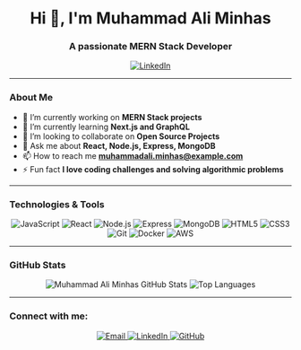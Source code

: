 <h1 align="center">Hi 👋, I'm Muhammad Ali Minhas</h1>
<h3 align="center">A passionate MERN Stack Developer</h3>

<p align="center">
  <a href="https://www.linkedin.com/in/muhammad-ali-minhas-53481230b/">
    <img src="https://img.shields.io/badge/-LinkedIn-%230077B5?style=for-the-badge&logo=linkedin&logoColor=white" alt="LinkedIn">
  </a>
</p>

---

### About Me

- 🔭 I’m currently working on **MERN Stack projects**
- 🌱 I’m currently learning **Next.js and GraphQL**
- 👯 I’m looking to collaborate on **Open Source Projects**
- 💬 Ask me about **React, Node.js, Express, MongoDB**
- 📫 How to reach me **muhammadali.minhas@example.com**
- ⚡ Fun fact **I love coding challenges and solving algorithmic problems**

---

### Technologies & Tools

<p align="center">
  <img src="https://img.shields.io/badge/JavaScript-F7DF1E?style=for-the-badge&logo=javascript&logoColor=black" alt="JavaScript">
  <img src="https://img.shields.io/badge/React-61DAFB?style=for-the-badge&logo=react&logoColor=black" alt="React">
  <img src="https://img.shields.io/badge/Node.js-339933?style=for-the-badge&logo=node-dot-js&logoColor=white" alt="Node.js">
  <img src="https://img.shields.io/badge/Express-000000?style=for-the-badge&logo=express&logoColor=white" alt="Express">
  <img src="https://img.shields.io/badge/MongoDB-47A248?style=for-the-badge&logo=mongodb&logoColor=white" alt="MongoDB">
  <img src="https://img.shields.io/badge/HTML5-E34F26?style=for-the-badge&logo=html5&logoColor=white" alt="HTML5">
  <img src="https://img.shields.io/badge/CSS3-1572B6?style=for-the-badge&logo=css3&logoColor=white" alt="CSS3">
  <img src="https://img.shields.io/badge/Git-F05032?style=for-the-badge&logo=git&logoColor=white" alt="Git">
  <img src="https://img.shields.io/badge/Docker-2496ED?style=for-the-badge&logo=docker&logoColor=white" alt="Docker">
  <img src="https://img.shields.io/badge/AWS-232F3E?style=for-the-badge&logo=amazon-aws&logoColor=white" alt="AWS">
</p>

---

### GitHub Stats

<p align="center">
  <img src="https://github-readme-stats.vercel.app/api?username=MuhammadAliMinhas&show_icons=true&theme=radical" alt="Muhammad Ali Minhas GitHub Stats">
  <img src="https://github-readme-stats.vercel.app/api/top-langs/?username=MuhammadAliMinhas&layout=compact&theme=radical" alt="Top Languages">
</p>

---

### Connect with me:

<p align="center">
  <a href="mailto:minhasvirtual@gmail.com">
    <img src="https://img.shields.io/badge/Email-D14836?style=for-the-badge&logo=gmail&logoColor=white" alt="Email">
  </a>
  <a href="https://www.linkedin.com/in/muhammad-ali-minhas-53481230b/">
    <img src="https://img.shields.io/badge/-LinkedIn-%230077B5?style=for-the-badge&logo=linkedin&logoColor=white" alt="LinkedIn">
  </a>
  <a href="https://github.com/MuhammadAliMinhas66/MuhammadAliMinhas66/">
    <img src="https://img.shields.io/badge/GitHub-181717?style=for-the-badge&logo=github&logoColor=white" alt="GitHub">
  </a>
</p>

